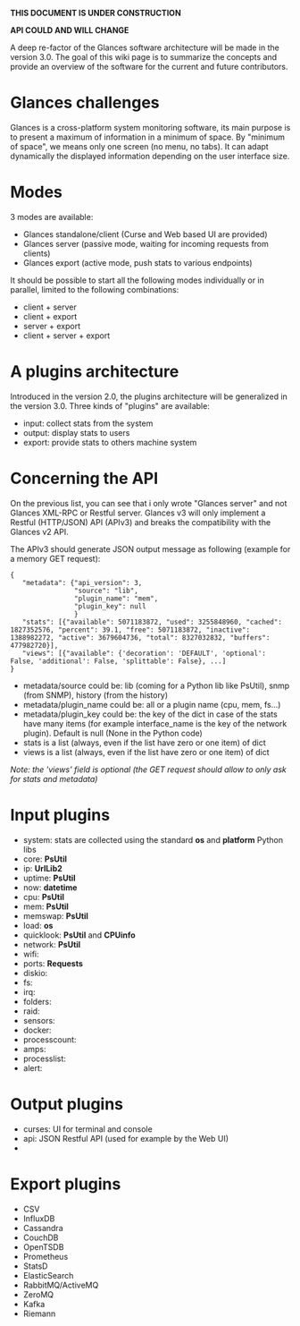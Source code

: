 **THIS DOCUMENT IS UNDER CONSTRUCTION**

**API COULD AND WILL CHANGE**


A deep re-factor of the Glances software architecture will be made in the version 3.0. The goal of this wiki page is to summarize the concepts and provide an overview of the software for the current and future contributors.

# Glances challenges

Glances is a cross-platform system monitoring software, its main purpose is to present a maximum of information in a minimum of space. By "minimum of space", we means only one screen (no menu, no tabs). It can adapt dynamically the displayed information depending on the user interface size. 

# Modes

3 modes are available:
- Glances standalone/client (Curse and Web based UI are provided)
- Glances server (passive mode, waiting for incoming requests from clients)
- Glances export (active mode, push stats to various endpoints)

It should be possible to start all the following modes individually or in parallel, limited to the following combinations:

- client + server
- client + export
- server + export
- client + server + export

# A plugins architecture

Introduced in the version 2.0, the plugins architecture will be generalized in the version 3.0. Three kinds of "plugins" are available:

- input: collect stats from the system
- output: display stats to users
- export: provide stats to others machine system

# Concerning the API

On the previous list, you can see that i only wrote "Glances server" and not Glances XML-RPC or Restful server. Glances v3 will only implement a Restful (HTTP/JSON) API (APIv3) and breaks the compatibility with the Glances v2 API.

The APIv3 should generate JSON output message as following (example for a memory GET request):

```
{
   "metadata": {"api_version": 3,
                "source": "lib",
                "plugin_name": "mem",
                "plugin_key": null
                }
   "stats": [{"available": 5071183872, "used": 3255848960, "cached": 1827352576, "percent": 39.1, "free": 5071183872, "inactive": 1388982272, "active": 3679604736, "total": 8327032832, "buffers": 477982720}],
   "views": [{"available": {'decoration': 'DEFAULT', 'optional': False, 'additional': False, 'splittable': False}, ...]
}
```

* metadata/source could be: lib (coming for a Python lib like PsUtil), snmp (from SNMP), history (from the history)
* metadata/plugin_name could be: all or a plugin name (cpu, mem, fs...)
* metadata/plugin_key could be: the key of the dict in case of the stats have many items (for example interface_name is the key of the network plugin). Default is null (None in the Python code)
* stats is a list (always, even if the list have zero or one item) of dict 
* views is a list (always, even if the list have zero or one item) of dict

_Note: the 'views' field is optional (the GET request should allow to only ask for stats and metadata)_

# Input plugins

- system: stats are collected using the standard **os** and **platform** Python libs 
- core: **PsUtil**
- ip: **UrlLib2**
- uptime: **PsUtil**
- now: **datetime**
- cpu: **PsUtil**
- mem: **PsUtil**
- memswap: **PsUtil**
- load: **os**
- quicklook: **PsUtil** and **CPUinfo**
- network: **PsUtil**
- wifi:
- ports: **Requests**
- diskio:
- fs:
- irq:
- folders:
- raid:
- sensors:
- docker:
- processcount:
- amps:
- processlist:
- alert:

# Output plugins

- curses: UI for terminal and console
- api: JSON Restful API (used for example by the Web UI)
- 

# Export plugins

- CSV
- InfluxDB
- Cassandra
- CouchDB
- OpenTSDB
- Prometheus
- StatsD
- ElasticSearch
- RabbitMQ/ActiveMQ
- ZeroMQ
- Kafka
- Riemann